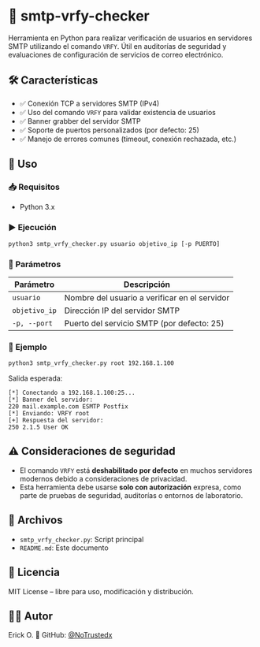 # 📧 smtp-vrfy-checker

Herramienta en Python para realizar verificación de usuarios en servidores SMTP utilizando el comando `VRFY`. Útil en auditorías de seguridad y evaluaciones de configuración de servicios de correo electrónico.

## 🛠️ Características

- ✅ Conexión TCP a servidores SMTP (IPv4)
- ✅ Uso del comando `VRFY` para validar existencia de usuarios
- ✅ Banner grabber del servidor SMTP
- ✅ Soporte de puertos personalizados (por defecto: 25)
- ✅ Manejo de errores comunes (timeout, conexión rechazada, etc.)

## 🚀 Uso

### 📥 Requisitos

- Python 3.x

### ▶️ Ejecución

```bash
python3 smtp_vrfy_checker.py usuario objetivo_ip [-p PUERTO]
````

### 📌 Parámetros

| Parámetro     | Descripción                                   |
| ------------- | --------------------------------------------- |
| `usuario`     | Nombre del usuario a verificar en el servidor |
| `objetivo_ip` | Dirección IP del servidor SMTP                |
| `-p, --port`  | Puerto del servicio SMTP (por defecto: 25)    |


### 📍 Ejemplo

```bash
python3 smtp_vrfy_checker.py root 192.168.1.100
```

Salida esperada:

```
[*] Conectando a 192.168.1.100:25...
[*] Banner del servidor:
220 mail.example.com ESMTP Postfix
[*] Enviando: VRFY root
[+] Respuesta del servidor:
250 2.1.5 User OK
```
## ⚠️ Consideraciones de seguridad

* El comando `VRFY` está **deshabilitado por defecto** en muchos servidores modernos debido a consideraciones de privacidad.
* Esta herramienta debe usarse **solo con autorización** expresa, como parte de pruebas de seguridad, auditorías o entornos de laboratorio.

## 📂 Archivos

* `smtp_vrfy_checker.py`: Script principal
* `README.md`: Este documento

## 📄 Licencia

MIT License – libre para uso, modificación y distribución.

## 👨‍💻 Autor

Erick O.
🔗 GitHub: [@NoTrustedx](https://github.com/NoTrustedx)
